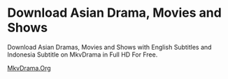 # Download Asian Drama, Movies and Shows

Download Asian Dramas, Movies and Shows with English Subtitles and Indonesia Subtitle on MkvDrama in Full HD For Free.

<p><a href="https://mkvdrama.org">MkvDrama.Org</a></p>
